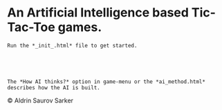 # An Artificial Intelligence based Tic-Tac-Toe games.


    Run the *_init_.html* file to get started.





    The *How AI thinks?* option in game-menu or the *ai_method.html* describes how the AI is built.

© Aldrin Saurov Sarker
